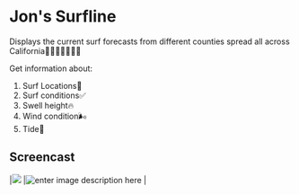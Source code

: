 # Jon's Surfline 
Displays the current surf forecasts from different counties spread all across California🏄🏼‍♂️🌊🏄🏼‍♀️

Get information about:

 1. Surf Locations📍
 2. Surf conditions✅
 3. Swell height🔥
 4. Wind condition🌬
 5. Tide🌊
## Screencast
|![](https://lh3.googleusercontent.com/bkC_kYEmrl_ODLLdoQ05E9yGEqH3_FqJpND1odFofWX1G5pAzQhAO33uYdnarJ6OGRax7yq4E8h_)  |![enter image description here](https://lh3.googleusercontent.com/_PGmjYtD17ULoF4XOj4l8MyQ6OBarivORsPgwv2fkYn15gQDOsj111Xs8OzGwz0Ao95x-vqwBD5N) |

